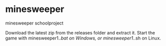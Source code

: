 minesweeper
===========

minesweeper schoolproject

Download the latest zip from the releases folder and extract it.
Start the game with minesweeper1.*.bat on Windows, or minesweeper1.*.sh on Linux.
